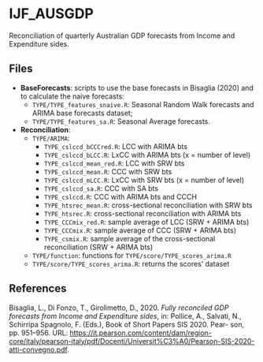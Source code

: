 
<!-- README.md is generated from README.Rmd. Please edit that file -->

# IJF_AUSGDP

<!-- badges: start -->
<!-- badges: end -->

Reconciliation of quarterly Australian GDP forecasts from Income and
Expenditure sides.

## Files

-   **BaseForecasts**: scripts to use the base forecasts in
    Bisaglia (2020) and to calculate the naive forecasts:
    -   `TYPE/TYPE_features_snaive.R`: Seasonal Random Walk forecasts
        and ARIMA base forecasts dataset;
    -   `TYPE/TYPE_features_sa.R`: Seasonal Average forecasts.
-   **Reconciliation**:
    -   `TYPE/ARIMA`:
        -   `TYPE_cslccd_bCCCred.R`: LCC with ARIMA bts
        -   `TYPE_cslccd_bLCC.R`: LxCC with ARIMA bts (x = number of
            level)
        -   `TYPE_cslccd_mean_red.R`: LCC with SRW bts
        -   `TYPE_cslccd_mean.R`: CCC with SRW bts
        -   `TYPE_cslccd_mLCC.R`: LxCC with SRW bts (x = number of
            level)
        -   `TYPE_cslccd_sa.R`: CCC with SA bts
        -   `TYPE_cslccd.R`: CCC with ARIMA bts and CCCH
        -   `TYPE_htsrec_mean.R`: cross-sectional reconciliation with
            SRW bts
        -   `TYPE_htsrec.R`: cross-sectional reconciliation with ARIMA
            bts
        -   `TYPE_CCCmix_red.R`: sample average of LCC (SRW + ARIMA bts)
        -   `TYPE_CCCmix.R`: sample average of CCC (SRW + ARIMA bts)
        -   `TYPE_csmix.R`: sample average of the cross-sectional
            reconciliation (SRW + ARIMA bts)
    -   `TYPE/function`: functions for `TYPE/score/TYPE_scores_arima.R`
    -   `TYPE/score/TYPE_scores_arima.R`: returns the scores’ dataset

## References

Bisaglia, L., Di Fonzo, T., Girolimetto, D., 2020. *Fully reconciled GDP
forecasts from Income and Expenditure sides*, in: Pollice, A., Salvati,
N., Schirripa Spagnolo, F. (Eds.), Book of Short Papers SIS 2020. Pear-
son, pp. 951–956. URL:
<https://it.pearson.com/content/dam/region-core/italy/pearson-italy/pdf/Docenti/Universit%C3%A0/Pearson-SIS-2020-atti-convegno.pdf>.
